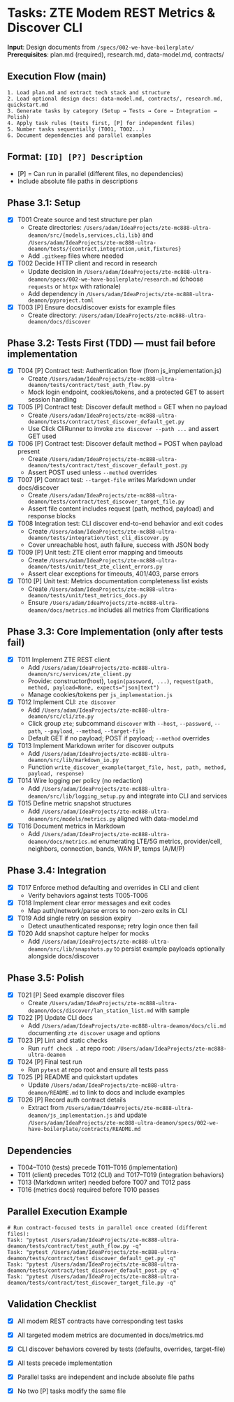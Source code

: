 # Tasks: ZTE Modem REST Metrics & Discover CLI

**Input**: Design documents from `/specs/002-we-have-boilerplate/`
**Prerequisites**: plan.md (required), research.md, data-model.md, contracts/

## Execution Flow (main)
```
1. Load plan.md and extract tech stack and structure
2. Load optional design docs: data-model.md, contracts/, research.md, quickstart.md
3. Generate tasks by category (Setup → Tests → Core → Integration → Polish)
4. Apply task rules (tests first, [P] for independent files)
5. Number tasks sequentially (T001, T002...)
6. Document dependencies and parallel examples
```

## Format: `[ID] [P?] Description`
- [P] = Can run in parallel (different files, no dependencies)
- Include absolute file paths in descriptions

## Phase 3.1: Setup
- [X] T001 Create source and test structure per plan
  - Create directories: `/Users/adam/IdeaProjects/zte-mc888-ultra-deamon/src/{models,services,cli,lib}` and `/Users/adam/IdeaProjects/zte-mc888-ultra-deamon/tests/{contract,integration,unit,fixtures}`
  - Add `.gitkeep` files where needed
- [X] T002 Decide HTTP client and record in research
  - Update decision in `/Users/adam/IdeaProjects/zte-mc888-ultra-deamon/specs/002-we-have-boilerplate/research.md` (choose `requests` or `httpx` with rationale)
  - Add dependency in `/Users/adam/IdeaProjects/zte-mc888-ultra-deamon/pyproject.toml`
- [X] T003 [P] Ensure docs/discover exists for example files
  - Create directory: `/Users/adam/IdeaProjects/zte-mc888-ultra-deamon/docs/discover`

## Phase 3.2: Tests First (TDD) — must fail before implementation
- [X] T004 [P] Contract test: Authentication flow (from js_implementation.js)
  - Create `/Users/adam/IdeaProjects/zte-mc888-ultra-deamon/tests/contract/test_auth_flow.py`
  - Mock login endpoint, cookies/tokens, and a protected GET to assert session handling
- [X] T005 [P] Contract test: Discover default method = GET when no payload
  - Create `/Users/adam/IdeaProjects/zte-mc888-ultra-deamon/tests/contract/test_discover_default_get.py`
  - Use Click CliRunner to invoke `zte discover --path ...` and assert GET used
- [X] T006 [P] Contract test: Discover default method = POST when payload present
  - Create `/Users/adam/IdeaProjects/zte-mc888-ultra-deamon/tests/contract/test_discover_default_post.py`
  - Assert POST used unless `--method` overrides
- [X] T007 [P] Contract test: `--target-file` writes Markdown under docs/discover
  - Create `/Users/adam/IdeaProjects/zte-mc888-ultra-deamon/tests/contract/test_discover_target_file.py`
  - Assert file content includes request (path, method, payload) and response blocks
- [X] T008 Integration test: CLI discover end-to-end behavior and exit codes
  - Create `/Users/adam/IdeaProjects/zte-mc888-ultra-deamon/tests/integration/test_cli_discover.py`
  - Cover unreachable host, auth failure, success with JSON body
- [X] T009 [P] Unit test: ZTE client error mapping and timeouts
  - Create `/Users/adam/IdeaProjects/zte-mc888-ultra-deamon/tests/unit/test_zte_client_errors.py`
  - Assert clear exceptions for timeouts, 401/403, parse errors
- [X] T010 [P] Unit test: Metrics documentation completeness list exists
  - Create `/Users/adam/IdeaProjects/zte-mc888-ultra-deamon/tests/unit/test_metrics_docs.py`
  - Ensure `/Users/adam/IdeaProjects/zte-mc888-ultra-deamon/docs/metrics.md` includes all metrics from Clarifications

## Phase 3.3: Core Implementation (only after tests fail)
- [X] T011 Implement ZTE REST client
  - Add `/Users/adam/IdeaProjects/zte-mc888-ultra-deamon/src/services/zte_client.py`
  - Provide: constructor(host), `login(password, ...)`, `request(path, method, payload=None, expects="json|text")`
  - Manage cookies/tokens per `js_implementation.js`
- [X] T012 Implement CLI: `zte discover`
  - Add `/Users/adam/IdeaProjects/zte-mc888-ultra-deamon/src/cli/zte.py`
  - Click group `zte`; subcommand `discover` with `--host`, `--password`, `--path`, `--payload`, `--method`, `--target-file`
  - Default GET if no payload; POST if payload; `--method` overrides
- [X] T013 Implement Markdown writer for discover outputs
  - Add `/Users/adam/IdeaProjects/zte-mc888-ultra-deamon/src/lib/markdown_io.py`
  - Function `write_discover_example(target_file, host, path, method, payload, response)`
- [X] T014 Wire logging per policy (no redaction)
  - Add `/Users/adam/IdeaProjects/zte-mc888-ultra-deamon/src/lib/logging_setup.py` and integrate into CLI and services
- [X] T015 Define metric snapshot structures
  - Add `/Users/adam/IdeaProjects/zte-mc888-ultra-deamon/src/models/metrics.py` aligned with data-model.md
- [X] T016 Document metrics in Markdown
  - Add `/Users/adam/IdeaProjects/zte-mc888-ultra-deamon/docs/metrics.md` enumerating LTE/5G metrics, provider/cell, neighbors, connection, bands, WAN IP, temps (A/M/P)

## Phase 3.4: Integration
- [X] T017 Enforce method defaulting and overrides in CLI and client
  - Verify behaviors against tests T005-T006
- [X] T018 Implement clear error messages and exit codes
  - Map auth/network/parse errors to non-zero exits in CLI
- [X] T019 Add single retry on session expiry
  - Detect unauthenticated response; retry login once then fail
- [X] T020 Add snapshot capture helper for mocks
  - Add `/Users/adam/IdeaProjects/zte-mc888-ultra-deamon/src/lib/snapshots.py` to persist example payloads optionally alongside docs/discover

## Phase 3.5: Polish
- [X] T021 [P] Seed example discover files
  - Create `/Users/adam/IdeaProjects/zte-mc888-ultra-deamon/docs/discover/lan_station_list.md` with sample
- [X] T022 [P] Update CLI docs
  - Add `/Users/adam/IdeaProjects/zte-mc888-ultra-deamon/docs/cli.md` documenting `zte discover` usage and options
- [X] T023 [P] Lint and static checks
  - Run `ruff check .` at repo root: `/Users/adam/IdeaProjects/zte-mc888-ultra-deamon`
- [X] T024 [P] Final test run
  - Run `pytest` at repo root and ensure all tests pass
- [X] T025 [P] README and quickstart updates
  - Update `/Users/adam/IdeaProjects/zte-mc888-ultra-deamon/README.md` to link to docs and include examples
- [X] T026 [P] Record auth contract details
  - Extract from `/Users/adam/IdeaProjects/zte-mc888-ultra-deamon/js_implementation.js` and update `/Users/adam/IdeaProjects/zte-mc888-ultra-deamon/specs/002-we-have-boilerplate/contracts/README.md`

## Dependencies
- T004–T010 (tests) precede T011–T016 (implementation)
- T011 (client) precedes T012 (CLI) and T017–T019 (integration behaviors)
- T013 (Markdown writer) needed before T007 and T012 pass
- T016 (metrics docs) required before T010 passes

## Parallel Execution Example
```
# Run contract-focused tests in parallel once created (different files):
Task: "pytest /Users/adam/IdeaProjects/zte-mc888-ultra-deamon/tests/contract/test_auth_flow.py -q"
Task: "pytest /Users/adam/IdeaProjects/zte-mc888-ultra-deamon/tests/contract/test_discover_default_get.py -q"
Task: "pytest /Users/adam/IdeaProjects/zte-mc888-ultra-deamon/tests/contract/test_discover_default_post.py -q"
Task: "pytest /Users/adam/IdeaProjects/zte-mc888-ultra-deamon/tests/contract/test_discover_target_file.py -q"
```

## Validation Checklist
- [X] All modem REST contracts have corresponding test tasks
- [X] All targeted modem metrics are documented in docs/metrics.md
- [X] CLI discover behaviors covered by tests (defaults, overrides, target-file)
- [X] All tests precede implementation
- [X] Parallel tasks are independent and include absolute file paths
- [X] No two [P] tasks modify the same file

